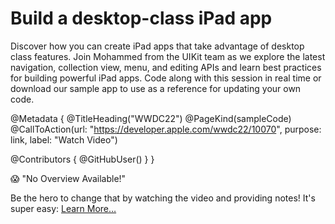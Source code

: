 # Build a desktop-class iPad app

Discover how you can create iPad apps that take advantage of desktop class features. Join Mohammed from the UIKit team as we explore the latest navigation, collection view, menu, and editing APIs and learn best practices for building powerful iPad apps. Code along with this session in real time or download our sample app to use as a reference for updating your own code.

@Metadata {
   @TitleHeading("WWDC22")
   @PageKind(sampleCode)
   @CallToAction(url: "https://developer.apple.com/wwdc22/10070", purpose: link, label: "Watch Video")

   @Contributors {
      @GitHubUser(<replace this with your GitHub handle>)
   }
}

😱 "No Overview Available!"

Be the hero to change that by watching the video and providing notes! It's super easy:
 [Learn More…](https://wwdcnotes.github.io/WWDCNotes/documentation/wwdcnotes/contributing)
